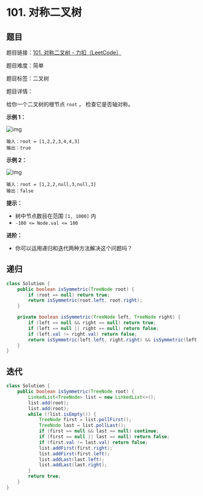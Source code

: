 # 101. 对称二叉树

## 题目

题目链接：[101. 对称二叉树 - 力扣（LeetCode）](https://leetcode.cn/problems/symmetric-tree/description/)

题目难度：简单

题目标签：二叉树

题目详情：

给你一个二叉树的根节点 `root` ， 检查它是否轴对称。

**示例 1：**

![img](https://pic.leetcode.cn/1698026966-JDYPDU-image.png)

```
输入：root = [1,2,2,3,4,4,3]
输出：true
```

**示例 2：**

![img](https://pic.leetcode.cn/1698027008-nPFLbM-image.png)

```
输入：root = [1,2,2,null,3,null,3]
输出：false
```

**提示：**

- 树中节点数目在范围 `[1, 1000]` 内
- `-100 <= Node.val <= 100`

**进阶：**

- 你可以运用递归和迭代两种方法解决这个问题吗？



## 递归

``` java
class Solution {
    public boolean isSymmetric(TreeNode root) {
        if (root == null) return true;
        return isSymmetric(root.left, root.right);
    }

    private boolean isSymmetric(TreeNode left, TreeNode right) {
        if (left == null && right == null) return true;
        if (left == null || right == null) return false;
        if (left.val != right.val) return false;
        return isSymmetric(left.left, right.right) && isSymmetric(left.right, right.left);
    }
}
```



## 迭代

``` java
class Solution {
    public boolean isSymmetric(TreeNode root) {
        LinkedList<TreeNode> list = new LinkedList<>();
        list.add(root);
        list.add(root);
        while (!list.isEmpty()) {
            TreeNode first = list.pollFirst();
            TreeNode last = list.pollLast();
            if (first == null && last == null) continue;
            if (first == null || last == null) return false;
            if (first.val != last.val) return false;
            list.addFirst(first.right);
            list.addFirst(first.left);
            list.addLast(last.left);
            list.addLast(last.right);
        }
        return true;
    }
}
```

